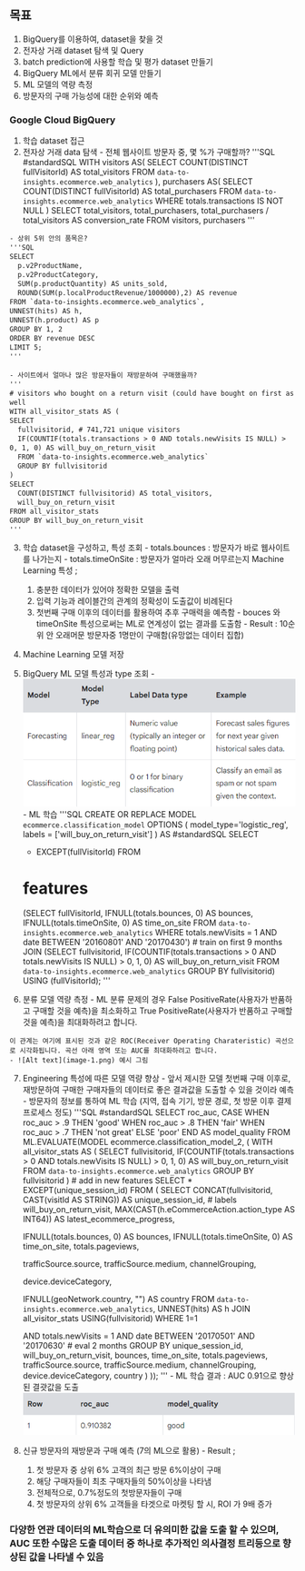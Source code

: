 ## 목표
  1. BigQuery를 이용하여, dataset을 찾을 것
  2. 전자상 거래 dataset 탐색 및 Query
  3. batch prediction에 사용할 학습 및 평가 dataset 만들기
  4. BigQuery ML에서 분류 회귀 모델 만들기
  5. ML 모델의 역량 측정
  6. 방문자의 구매 가능성에 대한 순위와 예측

### Google Cloud BigQuery
  1. 학습 dataset 접근
  2. 전자상 거래 data 탐색
    - 전체 웹사이트 방문자 중, 몇 %가 구매할까?
    '''SQL
    #standardSQL
    WITH visitors AS(
    SELECT
    COUNT(DISTINCT fullVisitorId) AS total_visitors
    FROM `data-to-insights.ecommerce.web_analytics`
    ),
    purchasers AS(
    SELECT
    COUNT(DISTINCT fullVisitorId) AS total_purchasers
    FROM `data-to-insights.ecommerce.web_analytics`
    WHERE totals.transactions IS NOT NULL
    )
    SELECT
      total_visitors,
      total_purchasers,
      total_purchasers / total_visitors AS conversion_rate
    FROM visitors, purchasers
    '''
    
    - 상위 5위 안의 품목은?
    '''SQL
    SELECT
      p.v2ProductName,
      p.v2ProductCategory,
      SUM(p.productQuantity) AS units_sold,
      ROUND(SUM(p.localProductRevenue/1000000),2) AS revenue
    FROM `data-to-insights.ecommerce.web_analytics`,
    UNNEST(hits) AS h,
    UNNEST(h.product) AS p
    GROUP BY 1, 2
    ORDER BY revenue DESC
    LIMIT 5;
    '''

    - 사이트에서 얼마나 많은 방문자들이 재방문하여 구매했을까?
    '''
    # visitors who bought on a return visit (could have bought on first as well
    WITH all_visitor_stats AS (
    SELECT
      fullvisitorid, # 741,721 unique visitors
      IF(COUNTIF(totals.transactions > 0 AND totals.newVisits IS NULL) > 0, 1, 0) AS will_buy_on_return_visit
      FROM `data-to-insights.ecommerce.web_analytics`
      GROUP BY fullvisitorid
    )
    SELECT
      COUNT(DISTINCT fullvisitorid) AS total_visitors,
      will_buy_on_return_visit
    FROM all_visitor_stats
    GROUP BY will_buy_on_return_visit
    '''

  3. 학습 dataset을 구성하고, 특성 조회
    - totals.bounces : 방문자가 바로 웹사이트를 나가는지
    - totals.timeOnSite : 방문자가 얼마라 오래 머무르는지
    Machine Learning 특성 ;
      1) 충분한 데이터가 있어야 정확한 모델을 출력
      2) 입력 기능과 레이블간의 관계의 정확성이 도출값이 비례된다
      3) 첫번째 구매 이후의 데이터를 활용하여 추후 구매력을 예측함
    - bouces 와 timeOnSite 특성으로써는 ML로 연계성이 없는 결과를 도출함
    - Result : 10순위 안 오래머문 방문자중 1명만이 구매함(유망없는 데이터 집합)

  4. Machine Learning 모델 저장

  5. BigQuery ML 모델 특성과 type 조회
    - ![Alt text](image.png)
    - ML 학습
    '''SQL
    CREATE OR REPLACE MODEL `ecommerce.classification_model`
    OPTIONS
    (
    model_type='logistic_reg',
    labels = ['will_buy_on_return_visit']
    )
    AS
    #standardSQL
    SELECT
      * EXCEPT(fullVisitorId)
    FROM
      # features
      (SELECT
        fullVisitorId,
        IFNULL(totals.bounces, 0) AS bounces,
        IFNULL(totals.timeOnSite, 0) AS time_on_site
      FROM
        `data-to-insights.ecommerce.web_analytics`
      WHERE
        totals.newVisits = 1
        AND date BETWEEN '20160801' AND '20170430') # train on first 9 months
      JOIN
      (SELECT
        fullvisitorid,
        IF(COUNTIF(totals.transactions > 0 AND totals.newVisits IS NULL) > 0, 1, 0) AS will_buy_on_return_visit
      FROM
          `data-to-insights.ecommerce.web_analytics`
      GROUP BY fullvisitorid)
      USING (fullVisitorId);
    '''

  6. 분류 모델 역량 측정
    - ML 분류 문제의 경우 False PositiveRate(사용자가 반품하고 구매할 것을 예측)을 최소화하고 True PositiveRate(사용자가 반품하고 구매할 것을 예측)을 최대화하려고 합니다.

    이 관계는 여기에 표시된 것과 같은 ROC(Receiver Operating Charateristic) 곡선으로 시각화됩니다. 곡선 아래 영역 또는 AUC를 최대화하려고 합니다.
    - ![Alt text](image-1.png) 예시 그림

  7. Engineering 특성에 따른 모델 역량 향상
    - 앞서 제시한 모델 첫번째 구매 이후로, 재방문하여 구매한 구매자들의 데이터로 좋은 결과값을 도출할 수 있을 것이라 예측
    - 방문자의 정보를 통하여 ML 학습 (지역, 접속 기기, 방문 경로, 첫 방문 이후 결제 프로세스 정도)
    '''SQL
    #standardSQL
    SELECT
      roc_auc,
      CASE
        WHEN roc_auc > .9 THEN 'good'
        WHEN roc_auc > .8 THEN 'fair'
        WHEN roc_auc > .7 THEN 'not great'
      ELSE 'poor' END AS model_quality
    FROM
      ML.EVALUATE(MODEL ecommerce.classification_model_2,  (
    WITH all_visitor_stats AS (
    SELECT
      fullvisitorid,
      IF(COUNTIF(totals.transactions > 0 AND totals.newVisits IS NULL) > 0, 1, 0) AS will_buy_on_return_visit
      FROM `data-to-insights.ecommerce.web_analytics`
      GROUP BY fullvisitorid
    )
    # add in new features
    SELECT * EXCEPT(unique_session_id) FROM (
      SELECT
          CONCAT(fullvisitorid, CAST(visitId AS STRING)) AS unique_session_id,
    # labels
        will_buy_on_return_visit,
        MAX(CAST(h.eCommerceAction.action_type AS INT64)) AS latest_ecommerce_progress,
        <!-- # behavior on the site -->
        IFNULL(totals.bounces, 0) AS bounces,
        IFNULL(totals.timeOnSite, 0) AS time_on_site,
        totals.pageviews,
        <!-- # where the visitor came from -->
        trafficSource.source,
        trafficSource.medium,
        channelGrouping,
        <!-- # mobile or desktop -->
        device.deviceCategory,
        <!-- # geographic -->
        IFNULL(geoNetwork.country, "") AS country
    FROM `data-to-insights.ecommerce.web_analytics`,
        UNNEST(hits) AS h
      JOIN all_visitor_stats USING(fullvisitorid)
    WHERE 1=1
       <!-- only predict for new visits -->
      AND totals.newVisits = 1
      AND date BETWEEN '20170501' AND '20170630' # eval 2 months
    GROUP BY
    unique_session_id,
    will_buy_on_return_visit,
    bounces,
    time_on_site,
    totals.pageviews,
    trafficSource.source,
    trafficSource.medium,
    channelGrouping,
    device.deviceCategory,
    country
    )
    ));
    '''
    - ML 학습 결과 : AUC 0.91으로 향상된 결괏값을 도출 ![Alt text](image-2.png)

  8. 신규 방문자의 재방문과 구매 예측 (7의 ML으로 활용)
    - Result ;
      1) 첫 방문자 중 상위 6% 고객의 최근 방문 6%이상이 구매
      2) 해당 구매자들이 최초 구매자들의 50%이상을 나타냄
      3) 전체적으로, 0.7%정도의 첫방문자들이 구매
      4) 첫 방문자의 상위 6% 고객들을 타겟으로 마켓팅 할 시, ROI 가 9배 증가

  ### 다양한 연관 데이터의 ML학습으로 더 유의미한 값을 도출 할 수 있으며, AUC 또한 수많은 도출 데이터 중 하나로 추가적인 의사결정 트리등으로 향상된 값을 나타낼 수 있음